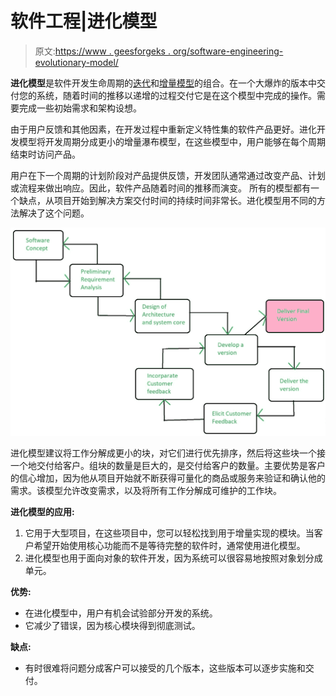 # 软件工程|进化模型

> 原文:[https://www . geesforgeks . org/software-engineering-evolutionary-model/](https://www.geeksforgeeks.org/software-engineering-evolutionary-model/)

**进化模型**是软件开发生命周期的[迭代](https://www.geeksforgeeks.org/software-engineering-iterative-waterfall-model/)和[增量模型](https://www.geeksforgeeks.org/software-engineering-incremental-process-model/)的组合。在一个大爆炸的版本中交付您的系统，随着时间的推移以递增的过程交付它是在这个模型中完成的操作。需要完成一些初始需求和架构设想。

由于用户反馈和其他因素，在开发过程中重新定义特性集的软件产品更好。进化开发模型将开发周期分成更小的增量瀑布模型，在这些模型中，用户能够在每个周期结束时访问产品。

用户在下一个周期的计划阶段对产品提供反馈，开发团队通常通过改变产品、计划或流程来做出响应。因此，软件产品随着时间的推移而演变。
所有的模型都有一个缺点，从项目开始到解决方案交付时间的持续时间非常长。进化模型用不同的方法解决了这个问题。

![](img/a06471c06f43b2760d87e435fa1392e6.png)

进化模型建议将工作分解成更小的块，对它们进行优先排序，然后将这些块一个接一个地交付给客户。组块的数量是巨大的，是交付给客户的数量。主要优势是客户的信心增加，因为他从项目开始就不断获得可量化的商品或服务来验证和确认他的需求。该模型允许改变需求，以及将所有工作分解成可维护的工作块。

**进化模型的应用:**

1.  它用于大型项目，在这些项目中，您可以轻松找到用于增量实现的模块。当客户希望开始使用核心功能而不是等待完整的软件时，通常使用进化模型。
2.  进化模型也用于面向对象的软件开发，因为系统可以很容易地按照对象划分成单元。

**优势:**

*   在进化模型中，用户有机会试验部分开发的系统。
*   它减少了错误，因为核心模块得到彻底测试。

**缺点:**

*   有时很难将问题分成客户可以接受的几个版本，这些版本可以逐步实施和交付。